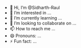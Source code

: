 - 👋 Hi, I’m @Sidharth-Raul
- 👀 I’m interested in ...
- 🌱 I’m currently learning ...
- 💞️ I’m looking to collaborate on ...
- 📫 How to reach me ...
- 😄 Pronouns: ...
- ⚡ Fun fact: ...

<!---
Sidharth-Raul/Sidharth-Raul is a ✨ special ✨ repository because its `README.md` (this file) appears on your GitHub profile.
You can click the Preview link to take a look at your changes.
--->

